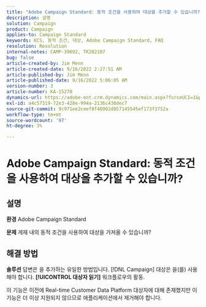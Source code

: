 ```yaml
---
title: "Adobe Campaign Standard: 동적 조건을 사용하여 대상을 추가할 수 있습니까?"
description: 설명
solution: Campaign
product: Campaign
applies-to: Campaign Standard
keywords: KCS, 동적 조건, 대상, Adobe Campaign Standard, FAQ
resolution: Resolution
internal-notes: CAMP-39692, TK202107
bug: false
article-created-by: Jim Menn
article-created-date: 9/16/2022 2:27:51 AM
article-published-by: Jim Menn
article-published-date: 9/16/2022 5:06:05 AM
version-number: 3
article-number: KA-15278
dynamics-url: https://adobe-ent.crm.dynamics.com/main.aspx?forceUCI=1&pagetype=entityrecord&etn=knowledgearticle&id=da1ccb28-6735-ed11-9db1-0022480866ad
exl-id: a4c57319-72e3-428e-994a-2136c436dec7
source-git-commit: 9c971ee2ceef8f48902d857145545ef173f3752a
workflow-type: tm+mt
source-wordcount: '97'
ht-degree: 3%

---
```


# Adobe Campaign Standard: 동적 조건을 사용하여 대상을 추가할 수 있습니까?

## 설명


<b>환경</b>
Adobe Campaign Standard

<b>문제</b>
게재 내의 동적 조건을 사용하여 대상을 가져올 수 있습니까?


## 해결 방법


<b>솔루션</b>
답변은 을 추가하는 유일한 방법입니다. [!DNL Campaign] 대상은 을(를) 사용해야 합니다. <b>[!UICONTROL 대상자 읽기]</b> 워크플로우의 활동.

이 기능은 이전에 Real-time Customer Data Platform 대상자에 대해 존재했지만 이 기능은 더 이상 지원되지 않으므로 애플리케이션에서 제거해야 합니다.

